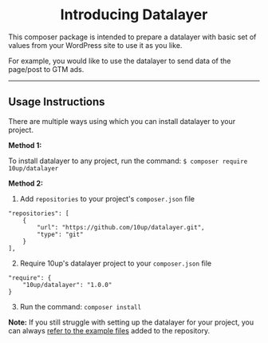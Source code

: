 <h1 align="center">Introducing Datalayer</h1>

This composer package is intended to prepare a datalayer with basic set of values from your WordPress site to use it as you like.

For example, you would like to use the datalayer to send data of the page/post to GTM ads.

<hr/>

##  Usage Instructions

There are multiple ways using which you can install datalayer to your project.

**Method 1:**

To install datalayer to any project, run the command:
```$ composer require 10up/datalayer```

**Method 2:**

1. Add `repositories` to your project's `composer.json` file
```
"repositories": [
    {
        "url": "https://github.com/10up/datalayer.git",
        "type": "git"
    }
],
```
2. Require 10up's datalayer project to your `composer.json` file
```
"require": {
    "10up/datalayer": "1.0.0"
}
```
3. Run the command: `composer install`

**Note:** If you still struggle with setting up the datalayer for your project, you can always [refer to the example files](https://github.com/10up/datalayer/tree/trunk/example) added to the repository.